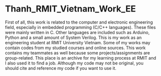 # Thanh_RMIT_Vietnam_Work_EE
First of all, this work is related to the computer and electronic engineering field, especially in embedded programming (C/C++ languages).
These files were mainly written in C. Other languages are included such as Arduino, Python and a small amount of System Verilog.
This is my work as an engineering student at RMIT University Vietnam. Some of my works may contain codes from my studied courses and online sources.
This work contains my teammates as well because some projects/assignments are group-related.
This place is an archive for my learning process at RMIT and I also used it to find a job. 
Although my code may not be original, you should cite and reference my code if you want to use it.


